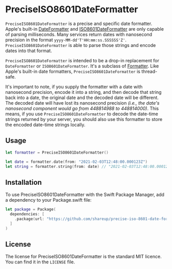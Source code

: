 # PreciseISO8601DateFormatter

`PreciseISO8601DateFormatter` is a precise and specific date formatter. Apple's built-in [DateFormatter](https://developer.apple.com/documentation/foundation/dateformatter) and [ISO8601DateFormatter](https://developer.apple.com/documentation/foundation/iso8601dateformatter) are only capable of parsing milliseconds. Many services return dates with nanosecond precision in the format `yyyy-MM-dd'T'HH:mm:ss.SSSSSS'Z'`.  `PreciseISO8601DateFormatter` is able to parse those strings and encode dates into that format.

`PreciseISO8601DateFormatter` is intended to be a drop-in replacement for `DateFormatter` or `ISO8601DateFormatter`. It's a subclass of [Formatter](https://developer.apple.com/documentation/foundation/formatter). Like Apple's built-in date formatters, `PreciseISO8601DateFormatter` is thread-safe.

It's important to note, if you supply the formatter with a date with nanosecond precision, encode it into a string, and then decode that string back into a date, the original date and the decoded date will be different. The decoded date will have lost its nanosecond precision _(i.e., the date's nanosecond component would go from 448814988 to 448814000)_. This means, if you use `PreciseISO8601DateFormatter` to decode the date-time strings returned by your server, you should also use this formatter to store the encoded date-time strings locally.

## Usage

```swift
let formatter = PreciseISO8601DateFormatter()

let date = formatter.date(from: "2021-02-03T12:48:00.000123Z")
let string = formatter.string(from: date) // "2021-02-03T12:48:00.000123Z"
```

## Installation

To use PreciseISO8601DateFormatter with the Swift Package Manager, add a dependency to your Package.swift file:

```swift
let package = Package(
  dependencies: [
    .package(url: "https://github.com/shareup/precise-iso-8601-date-formatter.git", from: "1.0.1")
  ]
)
```

## License

The license for PreciseISO8601DateFormatter is the standard MIT licence. You can find it in the `LICENSE` file.
